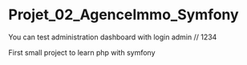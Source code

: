 # Projet_02_AgenceImmo_Symfony
You can test administration dashboard with login admin // 1234

First small project to learn php with symfony
